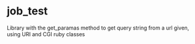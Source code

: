 # job_test
Library with the get_paramas method to get query string from a url given,
using URI and CGI ruby classes

